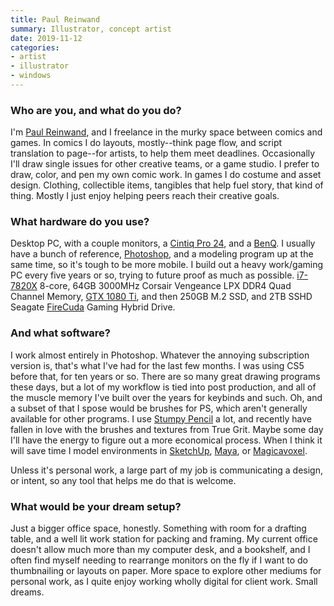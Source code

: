 ```yaml
---
title: Paul Reinwand
summary: Illustrator, concept artist 
date: 2019-11-12
categories:
- artist
- illustrator
- windows
---
```


### Who are you, and what do you do?

I'm [Paul Reinwand](http://www.konradwerks.com/ "Paul's website."), and I freelance in the murky space between comics and games. In comics I do layouts, mostly--think page flow, and script translation to page--for artists, to help them meet deadlines. Occasionally I'll draw single issues for other creative teams, or a game studio. I prefer to draw, color, and pen my own comic work. In games I do costume and asset design. Clothing, collectible items, tangibles that help fuel story, that kind of thing. Mostly I just enjoy helping peers reach their creative goals.

### What hardware do you use?

Desktop PC, with a couple monitors, a [Cintiq Pro 24][cintiq-pro], and a [BenQ][xl2411p]. I usually have a bunch of reference, [Photoshop][], and a modeling program up at the same time, so it's tough to be more mobile. I build out a heavy work/gaming PC every five years or so, trying to future proof as much as possible. [i7-7820X][core-i7-7820x] 8-core, 64GB 3000MHz Corsair Vengeance LPX DDR4 Quad Channel Memory, [GTX 1080 Ti][geforce-gtx-1080-ti], and then 250GB M.2 SSD, and 2TB SSHD Seagate [FireCuda][] Gaming Hybrid Drive.

### And what software?

I work almost entirely in Photoshop. Whatever the annoying subscription version is, that's what I've had for the last few months. I was using CS5 before that, for ten years or so. There are so many great drawing programs these days, but a lot of my workflow is tied into post production, and all of the muscle memory I've built over the years for keybinds and such. Oh, and a subset of that I spose would be brushes for PS, which aren't generally available for other programs. I use [Stumpy Pencil][stumpy-pencil] a lot, and recently have fallen in love with the brushes and textures from True Grit. Maybe some day I'll have the energy to figure out a more economical process. When I think it will save time I model environments in [SketchUp][], [Maya][], or [Magicavoxel][].

Unless it's personal work, a large part of my job is communicating a design, or intent, so any tool that helps me do that is welcome.

### What would be your dream setup?

Just a bigger office space, honestly. Something with room for a drafting table, and a well lit work station for packing and framing. My current office doesn't allow much more than my computer desk, and a bookshelf, and I often find myself needing to rearrange monitors on the fly if I want to do thumbnailing or layouts on paper. More space to explore other mediums for personal work, as I quite enjoy working wholly digital for client work. Small dreams.

[cintiq-pro]: https://www.wacom.com/en-us/products/pen-displays/wacom-cintiq-pro-overview "A display you can draw on."
[core-i7-7820x]: https://corpredirect.intel.com/Redirector/404Redirector.aspx?https://www.intel.com/content/www/us/en/products/processors/core/x-series/i7-7820x.html "A computer CPU."
[firecuda]: http://web.archive.org/web/20200608105504/https://www.seagate.com/jp/ja/internal-hard-drives/hdd/firecuda/ "A combined solid state/moving platters hard drive."
[geforce-gtx-1080-ti]: https://www.nvidia.com/en-us/geforce/10-series/ "A graphics card."
[magicavoxel]: http://web.archive.org/web/20230511013801/https://www.voxelmade.com/magicavoxel/ "A voxel image editor."
[maya]: http://web.archive.org/web/20221224070508/https://www.autodesk.com/products/maya/overview "3D animation software."
[photoshop]: https://www.adobe.com/products/photoshop.html "A bitmap image editor."
[sketchup]: http://web.archive.org/web/20230930075242/https://www.sketchup.com/ "3D modeling software."
[stumpy-pencil]: http://stumpypencil.blogspot.com/2009/11/return-of-stumpy-pencil.html "A pencil brush set for Photoshop."
[xl2411p]: https://zowie.benq.com/en-us/monitor/xl2411p.html "A 24 inch monitor."
